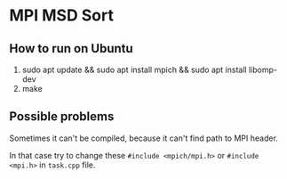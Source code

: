 # MPI MSD Sort

## How to run on Ubuntu
1. sudo apt update && sudo apt install mpich && sudo apt install libomp-dev
2. make

## Possible problems
Sometimes it can't be compiled, because it can't find path to MPI header.

In that case try to change these `#include <mpich/mpi.h>` or `#include <mpi.h>` in `task.cpp` file.